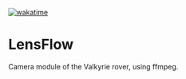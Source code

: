 [![wakatime](https://wakatime.com/badge/github/FC-Rover/LensFlow.svg?style=plastic)](https://wakatime.com/badge/github/FC-Rover/LensFlow)
# LensFlow
Camera module of the Valkyrie rover, using ffmpeg.